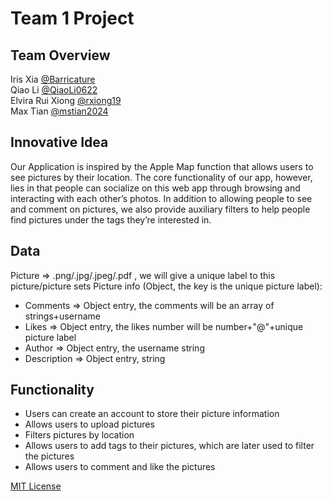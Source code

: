 # Team 1 Project

## Team Overview
Iris Xia [@Barricature](https://github.com/Barricature)\
Qiao Li [@QiaoLi0622](https://github.com/QiaoLi0622)\
Elvira Rui Xiong [@rxiong19](https://github.com/rxiong19)\
Max Tian [@mstian2024](https://github.com/mstian2024)

## Innovative Idea

Our Application is inspired by the Apple Map function that allows users to see pictures by their location. The core functionality of our app, however, lies in that people can socialize on this web app through browsing and interacting with each other’s photos. In addition to allowing people to see and comment on pictures, we also provide auxiliary filters to help people find pictures under the tags they’re interested in.

## Data

Picture => .png/.jpg/.jpeg/.pdf , we will give a unique label to this picture/picture sets
Picture info (Object, the key is the unique picture label):
  - Comments => Object entry, the comments will be an array of strings+username
  - Likes => Object entry, the likes number will be number+"@"+unique picture label
  - Author => Object entry, the username string
  - Description => Object entry, string 


## Functionality

- Users can create an account to store their picture information
- Allows users to upload pictures
- Filters pictures by location
- Allows users to add tags to their pictures, which are later used to filter the pictures
- Allows users to comment and like the pictures


[MIT License](https://opensource.org/licenses/MIT)
